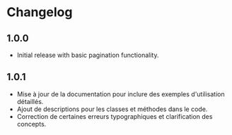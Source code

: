
# Changelog

## 1.0.0
- Initial release with basic pagination functionality.
## 1.0.1
- Mise à jour de la documentation pour inclure des exemples d'utilisation détaillés.
- Ajout de descriptions pour les classes et méthodes dans le code.
- Correction de certaines erreurs typographiques et clarification des concepts.
